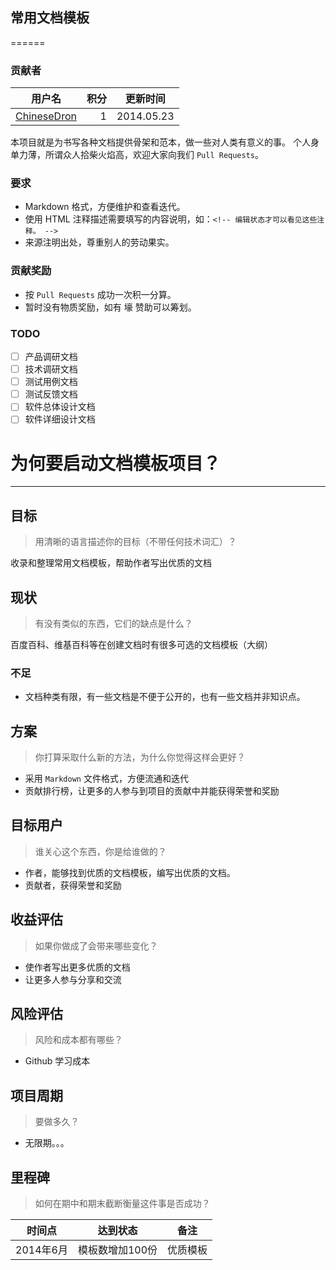 常用文档模板
------

======

### 贡献者

|用户名|积分|更新时间|
|------|---:|--------|
|[ChineseDron](https://github.com/ChineseDron)|1|2014.05.23|


本项目就是为书写各种文档提供骨架和范本，做一些对人类有意义的事。
个人身单力薄，所谓众人拾柴火焰高，欢迎大家向我们 `Pull Requests`。

### 要求

* Markdown 格式，方便维护和查看迭代。
* 使用 HTML 注释描述需要填写的内容说明，如：`<!-- 编辑状态才可以看见这些注释。 -->`
* 来源注明出处，尊重别人的劳动果实。

### 贡献奖励

* 按 `Pull Requests` 成功一次积一分算。
* 暂时没有物质奖励，如有 壕 赞助可以筹划。

### TODO

* [ ] 产品调研文档
* [ ] 技术调研文档
* [ ] 测试用例文档
* [ ] 测试反馈文档
* [ ] 软件总体设计文档
* [ ] 软件详细设计文档

# 为何要启动文档模板项目？

---

## 目标

> 用清晰的语言描述你的目标（不带任何技术词汇）？

收录和整理常用文档模板，帮助作者写出优质的文档

## 现状

> 有没有类似的东西，它们的缺点是什么？

百度百科、维基百科等在创建文档时有很多可选的文档模板（大纲）

### 不足

* 文档种类有限，有一些文档是不便于公开的，也有一些文档并非知识点。

## 方案

> 你打算采取什么新的方法，为什么你觉得这样会更好？

* 采用 `Markdown` 文件格式，方便流通和迭代
* 贡献排行榜，让更多的人参与到项目的贡献中并能获得荣誉和奖励

## 目标用户

> 谁关心这个东西，你是给谁做的？

* 作者，能够找到优质的文档模板，编写出优质的文档。
* 贡献者，获得荣誉和奖励

## 收益评估

> 如果你做成了会带来哪些变化？

* 使作者写出更多优质的文档
* 让更多人参与分享和交流

## 风险评估

> 风险和成本都有哪些？

* Github 学习成本

## 项目周期

> 要做多久？

* 无限期。。。

## 里程碑

> 如何在期中和期末截断衡量这件事是否成功？

|时间点|达到状态|备注|
|------|--------|----|
|2014年6月|模板数增加100份|优质模板|